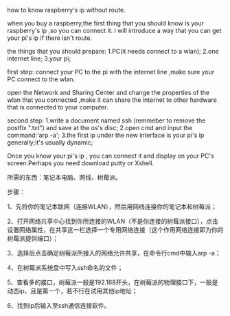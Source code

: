 how to know raspberry's ip without route.

when you buy a raspberry,the first thing that you should know is your raspberry's ip ,so you can connect it.
i will introduce a way that you can get your pi's ip if there isn't route.

the things that you should prepare:
1.PC(it needs connect to a wlan);
2.one internet line;
3.your pi;

first step:
connect your PC to the pi with the internet line ,make sure your PC connect to the wlan.

open the Network and Sharing Center and change the properties of the wlan that you connected ,make it can share the internet to
other hardware that is connected to your computer.

second step:
1.write a document named ssh (remmeber to remove the postfix ".txt") and save at the os's disc;
2.open cmd and input the command:'arp -a';
3.the first ip under the new interface is your pi's ip generally;it's usually dynamic;

Once you know your pi's ip , you can connect it and display on your PC's screen.Perhaps you need download putty or Xshell.


所需的东西：笔记本电脑、网线、树莓派。

步骤：

1、先将你的笔记本联网（连接WLAN），然后用网线连接你的笔记本和树莓派；


2、打开网络共享中心找到你所连接的WLAN（不是你连接的树莓派接口），点击设置网络属性，在共享这一栏选择一个专用网络连接（这个作用网络连接即为你的树莓派提供端口）；

3、选择后点击确定树莓派所接入的网络允许共享，在命令行cmd中输入arp -a；

4、在树莓派系统盘中写入ssh命名的文件；

5、查看多的接口，树莓派一般是192.168开头，在树莓派的物理接口下，一般是动态ip，且是第一个，若不行在试用其他ip地址；

6、找到ip后输入至ssh通信连接软件。
